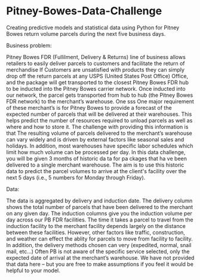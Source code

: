 # Pitney-Bowes-Data-Challenge

Creating predictive models and statistical data using Python for Pitney Bowes return volume parcels during the next five business days.

Business problem:

Pitney Bowes FDR (Fullilment, Delivery & Returns) line of business allows retailers to easily deliver parcels to customers and  facilitate the return of merchandise If Customers are unsatisfied with products they can simply drop off the return parcels at any USPS (United States Post Office) Office, and the package will get transported to the closest Pitney Bowes FDR hub to be inducted into the Pitney Bowes carrier network. 
Once inducted into our network, the parcel gets transported from hub to hub (the Pitney Bowes FDR network) to the merchant’s warehouse.  One sss
One major requirement of these merchant’s is for Pitney Bowes to provide a forecast of the expected number of parcels that will be delivered at their warehouses. This helps predict the number of resources required to unload parcels as well as where and how to store it. 
The challenge with providing this information is that The resulting volume of parcels delivered to the  merchant’s warehouse can vary widely and is driven by external factors like seasonal sales and holidays. In addition, most warehouses have specific labor schedules which limit how much volume can be processed per day. 
In this data challenge, you will be given 3 months of historic da ta for pa ckages that ha ve been delivered to a single  merchant warehouse. 
The aim is to use this historic data to predict the parcel volumes to arrive at the client's facility over the next 5 days (i.e., 5 numbers for Monday through Friday).

Data:

The data is aggregated by delivery and induction date. The delivery column shows the total number of parcels that have been delivered to the merchant on any given day. The induction columns give you the induction volume per day across our PB FDR facilities. The time it takes a parcel to travel from the induction facility to the  merchant facility depends largely on the distance between these facilities. However, other factors like traffic, construction, and weather can effect the ablity for parcels to move from facility to facility.  In addition, the delivery methods chosen can very (expedited, normal, snail mail, etc…) Often PB is not aware of the specific service selected, only the expected date of arrival at the merchant’s warehouse. We have not provided that data here – but you are free to make assumptions if you feel it would be helpful to your model.
